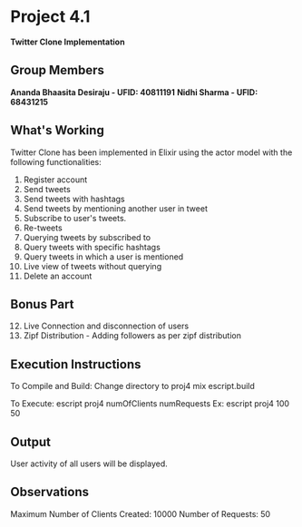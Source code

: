 # Project 4.1

**Twitter Clone Implementation**

## Group Members
**Ananda Bhaasita Desiraju - UFID: 40811191**
**Nidhi Sharma - UFID: 68431215**

## What's Working
Twitter Clone has been implemented in Elixir using the actor model with the following functionalities:

1. Register account
2. Send tweets 
3. Send tweets with hashtags
4. Send tweets by mentioning another user in tweet
5. Subscribe to user's tweets.
6. Re-tweets
7. Querying tweets by subscribed to 
8. Query tweets with specific hashtags
9. Query tweets in which a user is mentioned
10. Live view of tweets without querying
11. Delete an account

## Bonus Part
12. Live Connection and disconnection of users
13. Zipf Distribution - Adding followers as per zipf distribution

## Execution Instructions
To Compile and Build:
Change directory to proj4 
mix escript.build

To Execute:
escript proj4 numOfClients numRequests
Ex: escript proj4 100 50

## Output
User activity of all users will be displayed.

## Observations 
Maximum Number of Clients Created: 10000
Number of Requests: 50

